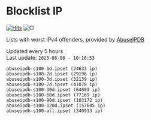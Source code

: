 # Blocklist IP

[![Hits](https://hits.seeyoufarm.com/api/count/incr/badge.svg?url=https%3A%2F%2Fgithub.com%2Fborestad%2Fblocklist-ip%2F&count_bg=%2379C83D&title_bg=%23555555&icon=&icon_color=%23E7E7E7&title=hits&edge_flat=false)](https://hits.seeyoufarm.com)  ![CI](https://img.shields.io/github/workflow/status/borestad/blocklist-ip/CI?style=flat-square)

Lists with worst IPv4 offenders, provided by [AbuseIPDB](https://www.abuseipdb.com/)

<!-- FOOTER-PLACEHOLDER -->
Updated every 5 hours<br>
Last update: `2023-08-06 - 10:16:53`
```
abuseipdb-s100-1d.ipset (24633 ip)
abuseipdb-s100-2d.ipset (29196 ip)
abuseipdb-s100-3d.ipset (32139 ip)
abuseipdb-s100-7d.ipset (41078 ip)
abuseipdb-s100-30d.ipset (64603 ip)
abuseipdb-s100-60d.ipset (77169 ip)
abuseipdb-s100-90d.ipset (103172 ip)
abuseipdb-s100-120d.ipset (157605 ip)
abuseipdb-s100-all.ipset (340913 ip)
```
